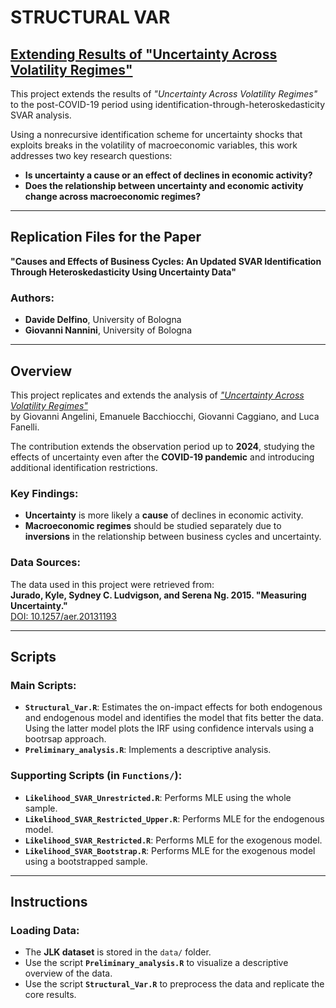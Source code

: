 # **STRUCTURAL VAR**

## [**Extending Results of "Uncertainty Across Volatility Regimes"**]( https://doi.org/10.1002/jae.2672)  

This project extends the results of *"Uncertainty Across Volatility Regimes"* to the post-COVID-19 period using identification-through-heteroskedasticity SVAR analysis.

Using a nonrecursive identification scheme for uncertainty shocks that exploits breaks in the volatility of macroeconomic variables, this work addresses two key research questions:  
- **Is uncertainty a cause or an effect of declines in economic activity?**  
- **Does the relationship between uncertainty and economic activity change across macroeconomic regimes?**

---

## **Replication Files for the Paper**

**"Causes and Effects of Business Cycles: An Updated SVAR Identification Through Heteroskedasticity Using Uncertainty Data"**

### **Authors:**  
- **Davide Delfino**, University of Bologna  
- **Giovanni Nannini**, University of Bologna  

---

## **Overview**

This project replicates and extends the analysis of [*"Uncertainty Across Volatility Regimes"*]( https://doi.org/10.1002/jae.2672)  
by Giovanni Angelini, Emanuele Bacchiocchi, Giovanni Caggiano, and Luca Fanelli.  

The contribution extends the observation period up to **2024**, studying the effects of uncertainty even after the **COVID-19 pandemic** and introducing additional identification restrictions.  

### **Key Findings:**  
- **Uncertainty** is more likely a **cause** of declines in economic activity.  
- **Macroeconomic regimes** should be studied separately due to **inversions** in the relationship between business cycles and uncertainty.  

### **Data Sources:**  
The data used in this project were retrieved from:  
**Jurado, Kyle, Sydney C. Ludvigson, and Serena Ng. 2015. "Measuring Uncertainty."**  
[DOI: 10.1257/aer.20131193](https://www.sydneyludvigson.com/macro-and-financial-uncertainty-indexes)  

---

## **Scripts**

### **Main Scripts:**  
- **`Structural_Var.R`**: Estimates the on-impact effects for both endogenous and endogenous model and identifies the model that fits better the data. Using the latter model plots the IRF using confidence intervals using a bootrsap approach.  
- **`Preliminary_analysis.R`**: Implements a descriptive analysis.  

### **Supporting Scripts (in `Functions/`):**  
- **`Likelihood_SVAR_Unrestricted.R`**: Performs MLE using the whole sample.  
- **`Likelihood_SVAR_Restricted_Upper.R`**: Performs MLE for the endogenous model.  
- **`Likelihood_SVAR_Restricted.R`**: Performs MLE for the exogenous model.  
- **`Likelihood_SVAR_Bootstrap.R`**: Performs MLE for the exogenous model using a bootstrapped sample.  

---

## **Instructions**

### **Loading Data:**  
- The **JLK dataset** is stored in the `data/` folder.  
- Use the script **`Preliminary_analysis.R`** to visualize a descriptive overview of the data.  
- Use the script **`Structural_Var.R`** to preprocess the data and replicate the core results.  
